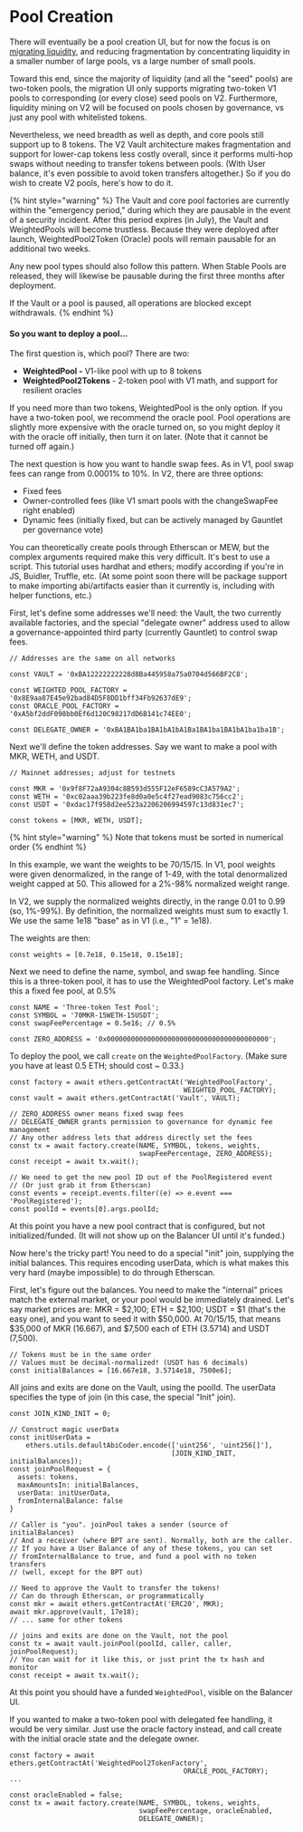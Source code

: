 # Pool Creation

There will eventually be a pool creation UI, but for now the focus is on [migrating liquidity](../../getting-started/faqs/v1-to-v2-migration.md), and reducing fragmentation by concentrating liquidity in a smaller number of large pools, vs a large number of small pools.

Toward this end, since the majority of liquidity \(and all the "seed" pools\) are two-token pools, the migration UI only supports migrating two-token V1 pools to corresponding \(or every close\) seed pools on V2. Furthermore, liquidity mining on V2 will be focused on pools chosen by governance, vs just any pool with whitelisted tokens.

Nevertheless, we need breadth as well as depth, and core pools still support up to 8 tokens. The V2 Vault architecture makes fragmentation and support for lower-cap tokens less costly overall, since it performs multi-hop swaps without needing to transfer tokens between pools. \(With User balance, it's even possible to avoid token transfers altogether.\) So if you do wish to create V2 pools, here's how to do it.

{% hint style="warning" %}
The Vault and core pool factories are currently within the "emergency period," during which they are pausable in the event of a security incident. After this period expires \(in July\), the Vault and WeightedPools will become trustless. Because they were deployed after launch, WeightedPool2Token \(Oracle\) pools will remain pausable for an additional two weeks.

Any new pool types should also follow this pattern. When Stable Pools are released, they will likewise be pausable during the first three months after deployment.

If the Vault or a pool is paused, all operations are blocked except withdrawals.
{% endhint %}

#### So you want to deploy a pool...

The first question is, which pool? There are two:

* **WeightedPool -** V1-like pool with up to 8 tokens
* **WeightedPool2Tokens** - 2-token pool with V1 math, and support for resilient oracles

If you need more than two tokens, WeightedPool is the only option. If you have a two-token pool, we recommend the oracle pool. Pool operations are slightly more expensive with the oracle turned on, so you might deploy it with the oracle off initially, then turn it on later. \(Note that it cannot be turned off again.\)

The next question is how you want to handle swap fees. As in V1, pool swap fees can range from 0.0001% to 10%. In V2, there are three options:

* Fixed fees
* Owner-controlled fees \(like V1 smart pools with the changeSwapFee right enabled\)
* Dynamic fees \(initially fixed, but can be actively managed by Gauntlet per governance vote\)

You can theoretically create pools through Etherscan or MEW, but the complex arguments required make this very difficult. It's best to use a script. This tutorial uses hardhat and ethers; modify according if you're in JS, Buidler, Truffle, etc. \(At some point soon there will be package support to make importing abi/artifacts easier than it currently is, including with helper functions, etc.\)

First, let's define some addresses we'll need: the Vault, the two currently available factories, and the special "delegate owner" address used to allow a governance-appointed third party \(currently Gauntlet\) to control swap fees.

```text
// Addresses are the same on all networks

const VAULT = '0xBA12222222228d8Ba445958a75a0704d566BF2C8';

const WEIGHTED_POOL_FACTORY = '0x8E9aa87E45e92bad84D5F8DD1bff34Fb92637dE9';
const ORACLE_POOL_FACTORY = '0xA5bf2ddF098bb0Ef6d120C98217dD6B141c74EE0';

const DELEGATE_OWNER = '0xBA1BA1ba1BA1bA1bA1Ba1BA1ba1BA1bA1ba1ba1B';
```

Next we'll define the token addresses. Say we want to make a pool with MKR, WETH, and USDT.

```text
// Mainnet addresses; adjust for testnets

const MKR = '0x9f8F72aA9304c8B593d555F12eF6589cC3A579A2';
const WETH = '0xc02aaa39b223fe8d0a0e5c4f27ead9083c756cc2';
const USDT = '0xdac17f958d2ee523a2206206994597c13d831ec7';

const tokens = [MKR, WETH, USDT];
```

{% hint style="warning" %}
Note that tokens must be sorted in numerical order
{% endhint %}

In this example, we want the weights to be 70/15/15. In V1, pool weights were given denormalized, in the range of 1-49, with the total denormalized weight capped at 50. This allowed for a 2%-98% normalized weight range.

In V2, we supply the normalized weights directly, in the range 0.01 to 0.99 \(so, 1%-99%\). By definition, the normalized weights must sum to exactly 1. We use the same 1e18 "base" as in V1 \(i.e., "1" = 1e18\).

The weights are then:

```text
const weights = [0.7e18, 0.15e18, 0.15e18];
```

Next we need to define the name, symbol, and swap fee handling. Since this is a three-token pool, it has to use the WeightedPool factory. Let's make this a fixed fee pool, at 0.5%

```text
const NAME = 'Three-token Test Pool';
const SYMBOL = '70MKR-15WETH-15USDT';
const swapFeePercentage = 0.5e16; // 0.5%

const ZERO_ADDRESS = '0x0000000000000000000000000000000000000000';    
```

To deploy the pool, we call `create` on the `WeightedPoolFactory`. \(Make sure you have at least 0.5 ETH; should cost ~ 0.33.\)

```text
const factory = await ethers.getContractAt('WeightedPoolFactory',
                                           WEIGHTED_POOL_FACTORY);
const vault = await ethers.getContractAt('Vault', VAULT);

// ZERO_ADDRESS owner means fixed swap fees
// DELEGATE_OWNER grants permission to governance for dynamic fee management
// Any other address lets that address directly set the fees
const tx = await factory.create(NAME, SYMBOL, tokens, weights,
                                swapFeePercentage, ZERO_ADDRESS);
const receipt = await tx.wait();

// We need to get the new pool ID out of the PoolRegistered event
// (Or just grab it from Etherscan)
const events = receipt.events.filter((e) => e.event === 'PoolRegistered');
const poolId = events[0].args.poolId;
```

At this point you have a new pool contract that is configured, but not initialized/funded. \(It will not show up on the Balancer UI until it's funded.\)

Now here's the tricky part! You need to do a special "init" join, supplying the initial balances. This requires encoding userData, which is what makes this very hard \(maybe impossible\) to do through Etherscan.

First, let's figure out the balances. You need to make the "internal" prices match the external market, or your pool would be immediately drained. Let's say market prices are: MKR = $2,100; ETH = $2,100; USDT = $1 \(that's the easy one\), and you want to seed it with $50,000. At 70/15/15, that means $35,000 of MKR \(16.667\), and $7,500 each of ETH \(3.5714\) and USDT \(7,500\).

```text
// Tokens must be in the same order
// Values must be decimal-normalized! (USDT has 6 decimals)
const initialBalances = [16.667e18, 3.5714e18, 7500e6];
```

All joins and exits are done on the Vault, using the poolId. The userData specifies the type of join \(in this case, the special "Init" join\).

```text
const JOIN_KIND_INIT = 0;

// Construct magic userData
const initUserData =
    ethers.utils.defaultAbiCoder.encode(['uint256', 'uint256[]'], 
                                        [JOIN_KIND_INIT, initialBalances]);
const joinPoolRequest = {
  assets: tokens,
  maxAmountsIn: initialBalances,
  userData: initUserData,
  fromInternalBalance: false
} 

// Caller is "you". joinPool takes a sender (source of initialBalances)
// And a receiver (where BPT are sent). Normally, both are the caller.
// If you have a User Balance of any of these tokens, you can set
// fromInternalBalance to true, and fund a pool with no token transfers
// (well, except for the BPT out)

// Need to approve the Vault to transfer the tokens!
// Can do through Etherscan, or programmatically
const mkr = await ethers.getContractAt('ERC20', MKR);
await mkr.approve(vault, 17e18);
// ... same for other tokens

// joins and exits are done on the Vault, not the pool
const tx = await vault.joinPool(poolId, caller, caller, joinPoolRequest);
// You can wait for it like this, or just print the tx hash and monitor
const receipt = await tx.wait();
```

At this point you should have a funded `WeightedPool`, visible on the Balancer UI.

If you wanted to make a two-token pool with delegated fee handling, it would be very similar. Just use the oracle factory instead, and call create with the initial oracle state and the delegate owner.

```text
const factory = await ethers.getContractAt('WeightedPool2TokenFactory',
                                           ORACLE_POOL_FACTORY);
...

const oracleEnabled = false;
const tx = await factory.create(NAME, SYMBOL, tokens, weights,
                                swapFeePercentage, oracleEnabled,
                                DELEGATE_OWNER);
```

